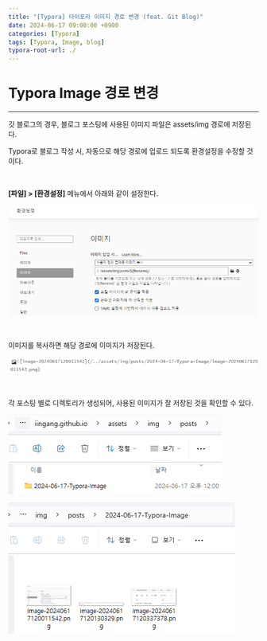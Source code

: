 ```yaml
---
title: "[Typora] 타이포라 이미지 경로 변경 (feat. Git Blog)"
date: 2024-06-17 09:00:00 +0900
categories: [Typora]
tags: [Typora, Image, blog]
typora-root-url: ./
---
```



# Typora Image 경로 변경

---



깃 블로그의 경우, 블로그 포스팅에 사용된 이미지 파일은 assets/img 경로에 저장된다.

Typora로 블로그 작성 시, 자동으로 해당 경로에 업로드 되도록 환경설정을 수정할 것이다.

<br/>

**[파일] > [환경설정]** 메뉴에서 아래와 같이 설정한다.

![image-20240617120011542](/../assets/img/posts/2024-06-17-Typora-Image/image-20240617120011542.png)

<br/>

이미지를 복사하면  해당 경로에 이미지가 저장된다.

![image-20240617120130329](/../assets/img/posts/2024-06-17-Typora-Image/image-20240617120130329.png)

<br/>

각 포스팅 별로 디렉토리가 생성되어, 사용된 이미지가 잘 저장된 것을 확인할 수 있다.

![image-20240617120337378](/../assets/img/posts/2024-06-17-Typora-Image/image-20240617120337378.png)

![image-20240617120416601](/../assets/img/posts/2024-06-17-Typora-Image/image-20240617120416601.png)

<br/>
